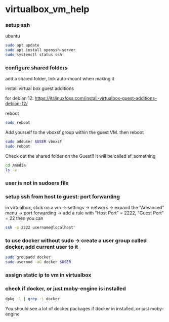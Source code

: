 # virtualbox_vm_help

### setup ssh  
ubuntu  
```bash
sudo apt update
sudo apt install openssh-server
sudo systemctl status ssh
```
### configure shared folders
add a shared folder, tick auto-mount when making it 

install virtual box guest additions 

for debian 12: https://itslinuxfoss.com/install-virtualbox-guest-additions-debian-12/

reboot
```bash
sudo reboot
```
Add yourself to the vboxsf group within the guest VM.
then reboot
```bash
sudo adduser $USER vboxsf
sudo reboot
```

Check out the shared folder on the Guest!! It will be called sf_something
```bash
cd /media
ls -a
```
### user is not in sudoers file


### setup ssh from host to guest: port forwarding 
in virtualbox, click on a vm -> settings -> network -> expand the "Advanced" menu -> port forwarding -> add a rule with "Host Port" = 2222, "Guest Port" = 22
then you can 
```bash
ssh -p 2222 username@localhost"
```


### to use docker without sudo -> create a user group called docker, add current user to it 
```bash
sudo groupadd docker
sudo usermod -aG docker $USER
```

### assign static ip to vm in virtualbox


### check if docker, or just moby-engine is installed 
```bash
dpkg -l | grep -i docker
```
You should see a lot of docker packages if docker in installed, or just moby-engine 
